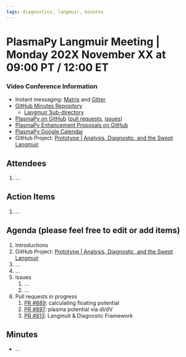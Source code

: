 ```yaml
---
tags: diagnostics, langmuir, minutes
---
```


# PlasmaPy Langmuir Meeting | Monday 202X November XX at 09:00 PT / 12:00 ET

### Video Conference Information
* Instant messaging: [Matrix](https://element.im/app/#/room/#plasmapy:openastronomy.org) and [Gitter](https://gitter.im/PlasmaPy/Lobby)
* [GitHub Minutes Repository](https://github.com/PlasmaPy/plasmapy-meeting-notes)
    * [Langmuir Sub-directory](https://github.com/PlasmaPy/plasmapy-meeting-notes/tree/master/langmuir_2020-present)
* [PlasmaPy on GitHub](https://github.com/PlasmaPy/plasmapy) ([pull requests](https://github.com/PlasmaPy/plasmapy/pulls), [issues](https://github.com/PlasmaPy/plasmapy/issues))
* [PlasmaPy Enhancement Proposals on GitHub](https://github.com/PlasmaPy/PlasmaPy-PLEPs)
* [PlasmaPy Google Calendar](https://calendar.google.com/calendar?cid=bzVsb3ZkcW0zaWxsam00ZTlrMDd2cmw5bWdAZ3JvdXAuY2FsZW5kYXIuZ29vZ2xlLmNvbQ)
* GitHub Project: [Prototype | Analysis, Diagnostic, and the Swept Langmuir](https://github.com/PlasmaPy/PlasmaPy/projects/19)

## Attendees

1. ...

## Action Items

1. ...

## Agenda (please feel free to edit or add items)

1. Introductions
2. GitHub Project: [Prototype | Analysis, Diagnostic, and the Swept Langmuir](https://github.com/PlasmaPy/PlasmaPy/projects/19)
3. ...
4. ...
5. Issues
    1. ...
    2. ...
6. Pull requests in progress 
    1. [PR #889](https://github.com/PlasmaPy/PlasmaPy/pull/889): calculating floating potential
    2. [PR #897](https://github.com/PlasmaPy/PlasmaPy/pull/897): plasma potential via dI/dV
    3. [PR #813](https://github.com/PlasmaPy/PlasmaPy/pull/813): Langmuit & Diagnostic Framework

## Minutes

* ...


